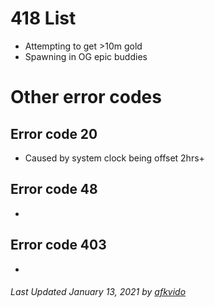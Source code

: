 # 418 List

- Attempting to get >10m gold
- Spawning in OG epic buddies

# Other error codes

## Error code 20
- Caused by system clock being offset 2hrs+

## Error code 48
- 

## Error code 403
- 

###### Last Updated January 13, 2021 by [afkvido](https://github.com/afkvido)

